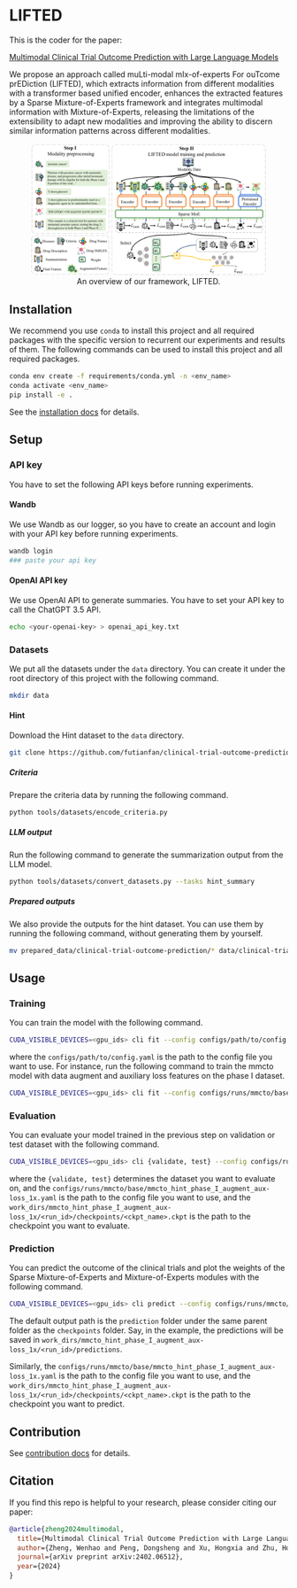 # LIFTED

This is the coder for the paper:

[Multimodal Clinical Trial Outcome Prediction with Large Language Models](https://arxiv.org/abs/2402.06512)

We propose an approach called muLti-modal mIx-of-experts For ouTcome prEDiction (LIFTED), which extracts information from different modalities with a transformer based unified encoder, enhances the extracted features by a Sparse Mixture-of-Experts framework and integrates multimodal information with Mixture-of-Experts, releasing the limitations of the extensibility to adapt new modalities and improving the ability to discern similar information patterns across different modalities.

<figure>
<img src = "docs/figure/model.png">
<figcaption align = "center">
An overview of our framework, LIFTED.
</figcaption>
</figure>

## Installation

We recommend you use `conda` to install this project and all required packages with the specific version to recurrent our experiments and results of them. The following commands can be used to install this project and all required packages.

```bash
conda env create -f requirements/conda.yml -n <env_name>
conda activate <env_name>
pip install -e .
```

See the [installation docs](docs/get_started/installation.md) for details.

## Setup

### API key

You have to set the following API keys before running experiments.

#### Wandb

We use Wandb as our logger, so you have to create an account and login with your API key before running experiments.

```bash
wandb login
### paste your api key
```

#### OpenAI API key

We use OpenAI API to generate summaries. You have to set your API key to call the ChatGPT 3.5 API.

```bash
echo <your-openai-key> > openai_api_key.txt
```

### Datasets

We put all the datasets under the `data` directory. You can create it under the root directory of this project with the following command.

```bash
mkdir data
```

#### Hint

Download the Hint dataset to the `data` directory.

```bash
git clone https://github.com/futianfan/clinical-trial-outcome-prediction.git data/clinical-trial-outcome-prediction
```

##### Criteria

Prepare the criteria data by running the following command.

```bash
python tools/datasets/encode_criteria.py
```

##### LLM output

Run the following command to generate the summarization output from the LLM model.

```bash
python tools/datasets/convert_datasets.py --tasks hint_summary
```

##### Prepared outputs

We also provide the outputs for the hint dataset. You can use them by running the following command, without generating them by yourself.

```bash
mv prepared_data/clinical-trial-outcome-prediction/* data/clinical-trial-outcome-prediction/data/
```

## Usage

### Training

You can train the model with the following command.

```bash
CUDA_VISIBLE_DEVICES=<gpu_ids> cli fit --config configs/path/to/config.yaml
```
where the `configs/path/to/config.yaml` is the path to the config file you want to use. For instance, run the following command to train the mmcto model with data augment and auxiliary loss features on the phase I dataset.

```bash
CUDA_VISIBLE_DEVICES=<gpu_ids> cli fit --config configs/runs/mmcto/base/mmcto_hint_phase_I_augment_aux-loss_1x.yaml
```

### Evaluation

You can evaluate your model trained in the previous step on validation or test dataset with the following command.

```bash
CUDA_VISIBLE_DEVICES=<gpu_ids> cli {validate, test} --config configs/runs/mmcto/base/mmcto_hint_phase_I_augment_aux-loss_1x.yaml --ckpt_path work_dirs/mmcto_hint_phase_I_augment_aux-loss_1x/<run_id>/checkpoints/<ckpt_name>.ckpt
```
where the `{validate, test}` determines the dataset you want to evaluate on, and the `configs/runs/mmcto/base/mmcto_hint_phase_I_augment_aux-loss_1x.yaml` is the path to the config file you want to use, and the `work_dirs/mmcto_hint_phase_I_augment_aux-loss_1x/<run_id>/checkpoints/<ckpt_name>.ckpt` is the path to the checkpoint you want to evaluate.

### Prediction

You can predict the outcome of the clinical trials and plot the weights of the Sparse Mixture-of-Experts and Mixture-of-Experts modules with the following command.

```bash
CUDA_VISIBLE_DEVICES=<gpu_ids> cli predict --config configs/runs/mmcto/base/mmcto_hint_phase_I_augment_aux-loss_1x.yaml --ckpt_path work_dirs/mmcto_hint_phase_I_augment_aux-loss_1x/<run_id>/checkpoints/<ckpt_name>.ckpt
```

The default output path is the `prediction` folder under the same parent folder as the `checkpoints` folder. Say, in the example, the predictions will be saved in `work_dirs/mmcto_hint_phase_I_augment_aux-loss_1x/<run_id>/predictions`.

Similarly, the `configs/runs/mmcto/base/mmcto_hint_phase_I_augment_aux-loss_1x.yaml` is the path to the config file you want to use, and the `work_dirs/mmcto_hint_phase_I_augment_aux-loss_1x/<run_id>/checkpoints/<ckpt_name>.ckpt` is the path to the checkpoint you want to predict.

## Contribution

See [contribution docs](docs/get_started/contribution.md) for details.

## Citation

If you find this repo is helpful to your research, please consider citing our paper:

```bibtex
@article{zheng2024multimodal,
  title={Multimodal Clinical Trial Outcome Prediction with Large Language Models},
  author={Zheng, Wenhao and Peng, Dongsheng and Xu, Hongxia and Zhu, Hongtu and Fu, Tianfan and Yao, Huaxiu},
  journal={arXiv preprint arXiv:2402.06512},
  year={2024}
}
```
